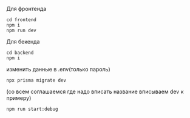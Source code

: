 Для фронтенда

```
cd frontend
npm i
npm run dev
```
Для бекенда
```
cd backend
npm i
```
изменить данные в .env(только пароль)
```
npx prisma migrate dev
```
(со всем соглашаемся где надо вписать название вписываем dev к примеру)
```
npm run start:debug
```
